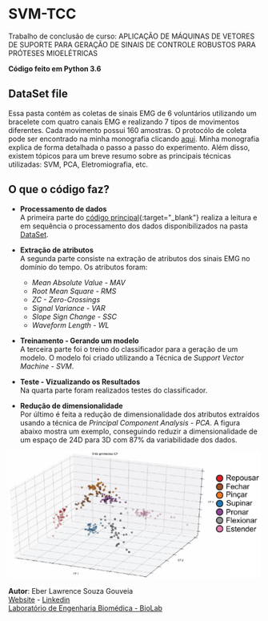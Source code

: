 ﻿# SVM-TCC
Trabalho de conclusão de curso: APLICAÇÃO DE MÁQUINAS DE VETORES DE SUPORTE PARA GERAÇÃO DE SINAIS DE CONTROLE ROBUSTOS PARA PRÓTESES MIOELÉTRICAS

**Código feito em Python 3.6**

## DataSet file
Essa pasta contém as coletas de sinais EMG de 6 voluntários utilizando um bracelete com quatro canais EMG e realizando 7 tipos de movimentos diferentes. Cada movimento possui 160 amostras. O protocólo de coleta pode ser encontrado na minha monografia clicando [aqui](https://repositorio.ufu.br/handle/123456789/22274). Minha monografia explica de forma detalhada o passo a passo do experimento. Além disso, existem tópicos para um breve resumo sobre as principais técnicas utilizadas: SVM, PCA, Eletromiografia, etc.

## O que o código faz?

* **Processamento de dados**  
A primeira parte do [código principal](https://github.com/eberlawrence/SVM-TCC/blob/master/TrabalhoFinal.py){:target="_blank"} realiza a leitura e em sequência o processamento dos dados disponibilizados na pasta [DataSet](https://github.com/eberlawrence/SVM-TCC/tree/master/DataSet).

* **Extração de atributos**  
A segunda parte consiste na extração de atributos dos sinais EMG no domínio do tempo. Os atributos foram:
	* *Mean Absolute Value - MAV*
	* *Root Mean Square - RMS*
	* *ZC - Zero-Crossings*
	* *Signal Variance - VAR*
	* *Slope Sign Change - SSC*
	* *Waveform Length - WL*

* **Treinamento - Gerando um modelo**  
A terceira parte foi o treino do classificador para a geração de um modelo. O modelo foi criado utilizando a Técnica de *Support Vector Machine - SVM*.

* **Teste - Vizualizando os Resultados**  
Na quarta parte foram realizados testes do classificador.

* **Redução de dimensionalidade**  
Por último é feita a redução de dimensionalidade dos atributos extraídos usando a técnica de *Principal Component Analysis - PCA*. A figura abaixo mostra um exemplo, conseguindo reduzir a dimensionalidade de um espaço de 24D para 3D com 87% da variabilidade dos dados.

![PCA reduction](https://github.com/eberlawrence/SVM-TCC/blob/master/DataSet/SVM-PCA.JPG)


**Autor**: Eber Lawrence Souza Gouveia  
[Website](https://eberlawrence.github.io/) - [Linkedin](https://www.linkedin.com/in/ebersoulz/)  
[Laboratório de Engenharia Biomédica - BioLab](http://www.biolab.eletrica.ufu.br/)



